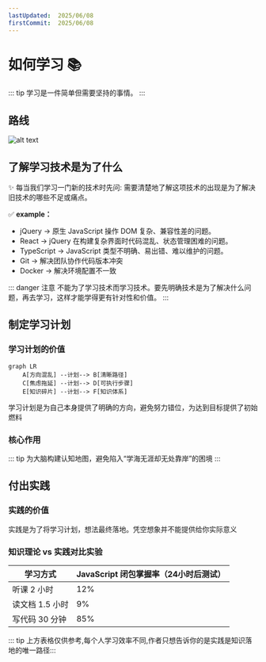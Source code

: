 ```yaml
---
lastUpdated:  2025/06/08
firstCommit:  2025/06/08
---
```


# 如何学习 📚

::: tip
学习是一件简单但需要坚持的事情。
:::

## 路线
![alt text](../public/how-to-learn.png)

## 了解学习技术是为了什么
✨ ​每当我们学习一门新的技术时先问​​: 需要清楚地了解这项技术的出现是为了解决旧技术的哪些不足或痛点。

✅ **example：**
- jQuery →  原生 JavaScript 操作 DOM 复杂、兼容性差的问题。
- React → jQuery 在构建复杂界面时代码混乱、状态管理困难的问题。
- TypeScript → JavaScript 类型不明确、易出错、难以维护的问题。
- Git → 解决团队协作代码版本冲突
- Docker → 解决环境配置不一致

::: danger 注意
不能为了学习技术而学习技术。要先明确技术是为了解决什么问题，再去学习，这样才能学得更有针对性和价值。
:::


## 制定学习计划
### 学习计划的价值
```mermaid
graph LR  
    A[方向混乱] --计划--> B[清晰路径]  
    C[焦虑拖延] --计划--> D[可执行步骤]  
    E[知识碎片] --计划--> F[知识体系]  
```
学习计划是为自己本身提供了明确的方向，避免努力错位，为达到目标提供了初始燃料

### 核心作用
::: tip
​​为大脑构建认知地图​​，避免陷入“学海无涯却无处靠岸”的困境
:::

## 付出实践
### 实践的价值
实践是为了将学习计划，想法最终落地。凭空想象并不能提供给你实际意义

### 知识理论 vs 实践对比实验
| 学习方式         | JavaScript 闭包掌握率（24小时后测试） |
|------------------|--------------------------------------|
| 听课 2 小时      | 12%                                 |
| 读文档 1.5 小时  | 9%                                  |
| 写代码 30 分钟   | 85%                                 |

::: tip
上方表格仅供参考,每个人学习效率不同,作者只想告诉你的是实践是知识落地的唯一路径​
:::


